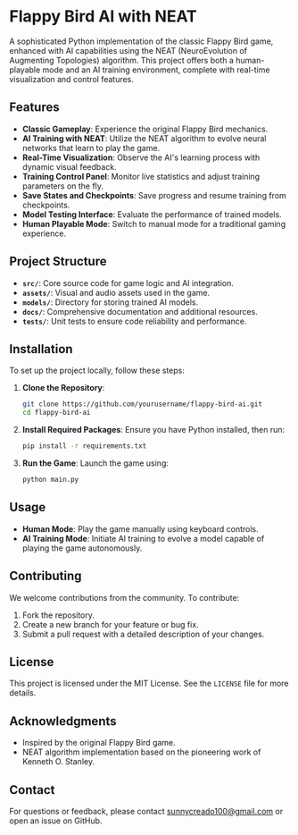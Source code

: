 # Flappy Bird AI with NEAT

A sophisticated Python implementation of the classic Flappy Bird game, enhanced with AI capabilities using the NEAT (NeuroEvolution of Augmenting Topologies) algorithm. This project offers both a human-playable mode and an AI training environment, complete with real-time visualization and control features.

## Features

- **Classic Gameplay**: Experience the original Flappy Bird mechanics.
- **AI Training with NEAT**: Utilize the NEAT algorithm to evolve neural networks that learn to play the game.
- **Real-Time Visualization**: Observe the AI's learning process with dynamic visual feedback.
- **Training Control Panel**: Monitor live statistics and adjust training parameters on the fly.
- **Save States and Checkpoints**: Save progress and resume training from checkpoints.
- **Model Testing Interface**: Evaluate the performance of trained models.
- **Human Playable Mode**: Switch to manual mode for a traditional gaming experience.

## Project Structure

- **`src/`**: Core source code for game logic and AI integration.
- **`assets/`**: Visual and audio assets used in the game.
- **`models/`**: Directory for storing trained AI models.
- **`docs/`**: Comprehensive documentation and additional resources.
- **`tests/`**: Unit tests to ensure code reliability and performance.

## Installation

To set up the project locally, follow these steps:

1. **Clone the Repository**:
   ```bash
   git clone https://github.com/yourusername/flappy-bird-ai.git
   cd flappy-bird-ai
   ```

2. **Install Required Packages**:
   Ensure you have Python installed, then run:
   ```bash
   pip install -r requirements.txt
   ```

3. **Run the Game**:
   Launch the game using:
   ```bash
   python main.py
   ```

## Usage

- **Human Mode**: Play the game manually using keyboard controls.
- **AI Training Mode**: Initiate AI training to evolve a model capable of playing the game autonomously.

## Contributing

We welcome contributions from the community. To contribute:

1. Fork the repository.
2. Create a new branch for your feature or bug fix.
3. Submit a pull request with a detailed description of your changes.

## License

This project is licensed under the MIT License. See the `LICENSE` file for more details.

## Acknowledgments

- Inspired by the original Flappy Bird game.
- NEAT algorithm implementation based on the pioneering work of Kenneth O. Stanley.

## Contact

For questions or feedback, please contact sunnycreado100@gmail.com or open an issue on GitHub.
